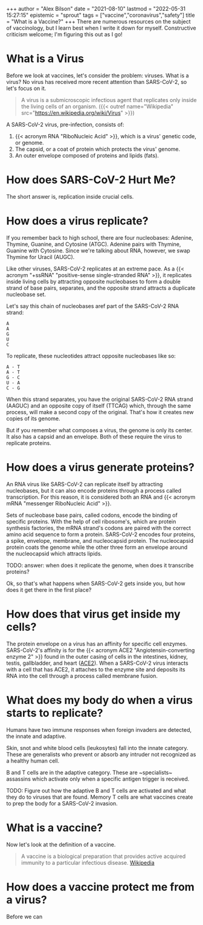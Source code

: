 +++
author = "Alex Bilson"
date = "2021-08-10"
lastmod = "2022-05-31 15:27:15"
epistemic = "sprout"
tags = ["vaccine","coronavirus","safety"]
title = "What is a Vaccine?"
+++
There are numerous resources on the subject of vaccinology, but I learn best when I write it down for myself. Constructive criticism welcome; I'm figuring this out as I go!

# What is a Virus

Before we look at vaccines, let's consider the problem: viruses. What is a virus? No virus has received more recent attention than SARS-CoV-2, so let's focus on it.

> A virus is a submicroscopic infectious agent that replicates only inside the living cells of an organism. ({{< outref name="Wikipedia" src="https://en.wikipedia.org/wiki/Virus" >}})

A SARS-CoV-2 virus, pre-infection, consists of:

1. {{< acronym RNA "RiboNucleic Acid" >}}, which is a virus' genetic code, or genome.
2. The capsid, or a coat of protein which protects the virus' genome.
3. An outer envelope composed of proteins and lipids (fats).

# How does SARS-CoV-2 Hurt Me?

The short answer is, replication inside crucial cells.

# How does a virus replicate?

If you remember back to high school, there are four nucleobases: Adenine, Thymine, Guanine, and Cytosine (ATGC). Adenine pairs with Thymine, Guanine with Cytosine. Since we're talking about RNA, however, we swap Thymine for Uracil (AUGC).

Like other viruses, SARS-CoV-2 replicates at an extreme pace. As a {{< acronym "+ssRNA" "positive-sense single-stranded RNA" >}}, it replicates inside living cells by attracting opposite nucleobases to form a double strand of base pairs, separates, and the opposite strand attracts a duplicate nucleobase set.

Let's say this chain of nucleobases aref part of the SARS-CoV-2 RNA strand:

```
A
A
G
U
C
```

To replicate, these nucleotides attract opposite nucleobases like so:

```
A - T
A - T
G - C
U - A
C - G
```

When this strand separates, you have the original SARS-CoV-2 RNA strand (AAGUC) and an opposite copy of itself (TTCAG) which, through the same process, will make a second copy of the original. That's how it creates new copies of its genome.

But if you remember what composes a virus, the genome is only its center. It also has a capsid and an envelope. Both of these require the virus to replicate proteins.

# How does a virus generate proteins?

An RNA virus like SARS-CoV-2 can replicate itself by attracting nucleobases, but it can also encode proteins through a process called transcription. For this reason, it is considered both an RNA and {{< acronym mRNA "messenger RiboNucleic Acid" >}}.

Sets of nucleobase base pairs, called codons, encode the binding of specific proteins. With the help of cell ribosome's, which are protein synthesis factories, the mRNA strand's codons are paired with the correct amino acid sequence to form a protein. SARS-CoV-2 encodes four proteins, a spike, envelope, membrane, and nucleocapsid protein. The nucleocapsid protein coats the genome while the other three form an envelope around the nucleocapsid which attracts lipids.

TODO: answer: when does it replicate the genome, when does it transcribe proteins?

Ok, so that's what happens when SARS-CoV-2 gets inside you, but how does it get there in the first place?

# How does that virus get inside my cells?

The protein envelope on a virus has an affinity for specific cell enzymes. SARS-CoV-2's affinity is for the {{< acronym ACE2 "Angiotensin-converting enzyme 2" >}} found in the outer casing of cells in the intestines, kidney, testis, gallbladder, and heart ([ACE2](https://en.wikipedia.org/wiki/Angiotensin-converting_enzyme_2)). When a SARS-CoV-2 virus interacts with a cell that has ACE2, it attaches to the enzyme site and deposits its RNA into the cell through a process called membrane fusion.

# What does my body do when a virus starts to replicate?

Humans have two immune responses when foreign invaders are detected, the innate and adaptive.

Skin, snot and white blood cells (leukosytes) fall into the innate category. These are generalists who prevent or absorb any intruder not recognized as a healthy human cell.

B and T cells are in the adaptive category. These are ~specialists~ assassins which activate only when a specific antigen trigger is received.

TODO: Figure out how the adaptive B and T cells are activated and what they do to viruses that are found. Memory T cells are what vaccines create to prep the body for a SARS-CoV-2 invasion.

# What is a vaccine?

Now let's look at the definition of a vaccine.

> A vaccine is a biological preparation that provides active acquired immunity to a particular infectious disease. [Wikipedia](https://en.wikipedia.org/wiki/Vaccine)

# How does a vaccine protect me from a virus?

Before we can


